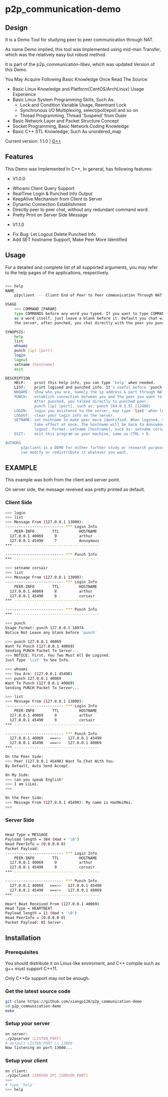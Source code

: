 # p2p_communication-demo

## Design

It is a Demo Tool for studying peer to peer communication through NAT. 

As name Demo implied, this tool was Implemented using mid-man Transfer, which was the relatively
easy but robust method.

It is part of the p2p_communication-libev, which was updated Version of this Demo.

You May Acquire Following Basic Knowledge Once Read The Source:

* Basic Linux Knowledge and Platform(CentOS/ArchLinux) Usage Experience
* Basic Linux System Programming Skills, Such As:
  + Lock and Condition Variable Usage, Reentrant Lock
  + Synchronous I/O Multiplexing, select/poll/epoll and so on
  + Thread Programming, Thread 'Suspend' from Outer
* Basic Network Layer and Packet Structure Concept
* Socket Programming, Basic Network Coding Knowledge
* Basic C++ STL Knowledge, Such As unordered_map

Current version: 1.1.0 | [G++](http://www.cprogramming.com/g++.html)

## Features

This Demo was Implemented In C++, In general, has following features:
- V1.0.0
* Whoami Client Query Support
* RealTime Login & Punched Info Output
* KeepAlive Mechanism from Client to Server
* Dynamic Connection Establishment
* Directly peer to peer chat, without any redundant command word.
* Pretty Print on Server Side Message
- V1.1.0
* Fix Bug: Let Logout Delete Punched Info 
* Add SET hostname Support, Make Peer More Identified

## Usage

For a detailed and complete list of all supported arguments,
you may refer to the help pages of the applications, respectively.

```bash

>>> help
NAME
    p2pclient --- Client End of Peer to Peer communication Through NAT

USAGE
    >>> COMMAND [PARAM]
    type COMMANDS before any word you typed. If you want to type COMMANDS
    as a word itself, just leave a blank before it. Default you chat with
    the server, after punched, you chat directly with the peer you punched.

SYNOPSIS:
    help
    list
    whoami
    punch [ip] [port]
    login
    logout
    setname [hostname]
    exit

DESCRIPTION
    HELP:    print this help info, you can type 'help' when needed.
    LIST:    print logined and punched info. It's useful before 'punch'.
    WHOAMI:  show who you are, namely the ip address & port through NAT.
    PUNCH:   establish connection between you and the peer you want to talk with.
             After punched, you talked directly to punched peer.
             punch [ip] [port], such as: punch [64.0.1.5] [12400]
    LOGIN:   login you existence to the server, may type 'list' when logined.
    LOGOUT:  clear your login info on the server.
    SETNAME: set hostname to make peer more identified. When logined, setname will
             take effect at once. The hostname will be back to Annoymous after
             logout. Format: setname [hostname], suck as: setname corsair
    EXIT:    exit this program on your machine, same as CTRL + D.

AUTHORS
       p2pclient is a DEMO for either further study or research purpose, you
       can modify or redistribute it whatever you want.

```

## EXAMPLE

This example was both from the client and server point.

On server side, the message reveived was pretty printed as default. 

### Client Side

```bash
>>> login
>>> list
>>> Message From (127.0.0.1 13000):
-------------------------- *** Login Info
    PEER-INFO        TTL         HOSTNAME
  127.0.0.1 40069     9          arthur
  127.0.0.1 45490     7          Annoymous
*** --------------------------------------

-------------------------- *** Punch Info
*** --------------------------------------

>>> setname corsair
>>> list
>>> Message From (127.0.0.1 13000):
-------------------------- *** Login Info
    PEER-INFO        TTL         HOSTNAME
  127.0.0.1 40069     8          arthur
  127.0.0.1 45490     8          corsair
*** --------------------------------------

-------------------------- *** Punch Info
*** --------------------------------------

>>> punch
Usage Format: punch 127.0.0.1 18974
Notice Not Leave any blank before 'punch'

>>> punch 127.0.0.1 40069
Want To Punch (127.0.0.1 40069)
Sending PUNCH Packet To Server...
>>> NOTICE: First, You Two Must All Be Logined.
Just Type 'list' to See Info.

>>> whoami
>>> You Are: (127.0.0.1 45490)
>>> punch 127.0.0.1 40069
Want To Punch (127.0.0.1 40069)
Sending PUNCH Packet To Server...

>>> list
>>> Message From (127.0.0.1 13000):
-------------------------- *** Login Info
    PEER-INFO        TTL         HOSTNAME
  127.0.0.1 40069     9          arthur
  127.0.0.1 45490     9          corsair
*** --------------------------------------

-------------------------- *** Punch Info
  127.0.0.1 40069   ===>>   127.0.0.1 45490
  127.0.0.1 45490   ===>>   127.0.0.1 40069
*** --------------------------------------

On the Peer Side:
>>> Peer (127.0.0.1 45490) Want To Chat With You.
By Default, Auto Send Accept.

On My Side:
>>> can you speak English?
>>> I am LiLei.
>>>

On the Peer Side:
>>> Message From (127.0.0.1 45490): My name is HanMeiMei.
>>>

```

### Server Side

```bash

Head Type = MESSAGE
Payload length = 384 (Had + '\0')
Head PeerInfo = (0.0.0.0 0)
Packet Payload:
-------------------------- *** Login Info
    PEER-INFO        TTL         HOSTNAME
  127.0.0.1 40069     9          arthur
  127.0.0.1 45490     9          corsair
*** --------------------------------------

-------------------------- *** Punch Info
  127.0.0.1 40069   ===>>   127.0.0.1 45490
  127.0.0.1 45490   ===>>   127.0.0.1 40069
*** --------------------------------------

Heart Beat Received From (127.0.0.1 40069)
Head Type = HEARTBEAT
Payload length = 11 (Had + '\0')
Head PeerInfo = (0.0.0.0 0)
Packet Payload: HI Server.

```

## Installation

### Prerequisites

You should distribute it on Linux-like enviroment, and C++ compile such as g++
must support C++11.

Only C++0x support may not be enough.

### Get the latest source code

```bash
git clone https://github.com/xiangp126/p2p_communication-demo
cd p2p_communication-demo
make
```

### Setup your server

```bash
on server:
./p2pserver [LISTEN_PORT]
# default LISTEN_PORT is 13000
Now listening on port 13000...
```

### Setup your client

```bash
on client:
./p2pclient [SERVER_IP] [SERVER_PORT]
>>> 
# type 'help' 
>>> help

```

